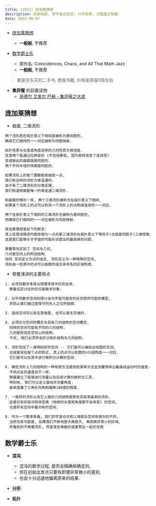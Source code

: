 ```yaml
---
title: (2021) 庞加莱猜想
description: 天高地迥, 觉宇宙之无穷; 兴尽悲来, 识盈虚之有数.
date: 2021-06-07
---
```


* [庞加莱猜想](https://book.douban.com/subject/5338169/)
  - **一般般**, 不推荐

* [数学爵士乐](https://book.douban.com/subject/2185715/)
  - 原作名: Coincidences, Chaos, and All That Math Jazz
  - **一般般**, 不推荐

> 都是京东买的二手书, 绝版书籍, 价格是原版3倍左右

* **集异璧** 的前置读物
  - [哥德尔 艾舍尔 巴赫 - 集异璧之大成](https://book.douban.com/subject/1291204/)

## 庞加莱猜想

* 曲面, 二维流形

```
两个流形若在拓扑意义下相同就被称为是同胚的,
确保它们相同的一一对应被称为同胚映射.

拓扑性质与长度或角度这样的几何性质大相径庭.
任意两个能通过拉伸变形 (不包括撕裂, 因为那样改变了连续性)
变成彼此的曲面就是同胚的.
两个不同半径的球面是同胚的.
```

```
如果流形上的每个圈都能收缩成一点,
我们称这样的流形为单连通的.
由于有了二维流形的分类定理,
我们知道球面是唯一的单连通二维流形.
```

```
和曲面的情形一样, 两个三维流形被称为在拓扑意义下相同,
如果某个流形上的点可以和另一个流形上的点构成连续的一一对应.

两个在拓扑意义下相同的三维流形也被称为是同胚的,
而确保它们相同的一一对应被称为同胚映射.
```

```
庞加莱猜想是如下的断言:
其上任意闭路径均能收缩为一点的紧三维流形在拓扑意义下等同于(也就是同胚于)三维球面.
这是我们能够关于宇宙的可能形状提出的最简单的问题.
```

```
黎曼首先区别了 空间与几何,
几何是空间上的附加结构.
他将 空间定义为点的组合, 流形定义为一种特殊的空间,
流形由一些其中的点可以由数的组合来命名的区域构成.
```

* 黎曼演讲的主要观点

```
1. 必须将数学本体从物理本体中区别出来.
  黎曼设定讨论的仅仅是数学对象.

2. 对不同数学空间的探讨会为宇宙可能有的形状提供可能的模型,
  并防止我们被过度保守的先人之见所阻碍.

3. 连续空间可以有任意维度, 也可以是无穷维的.

4. 必须区分空间的概念与具有几何结构的空间概念.
  同样的空间可能有不同的几何结构.
  几何是附加在空间上的结构.
  今天, 我们必须学会区分拓扑结构与几何结构.

5. 流形包括了一类特别好的空间 -- 它们是可以被绘出地图的空间,
  也就是说在每个点的附近, 其上的点可以和数的n元组构成一一对应.
  它们是可以在其中进行微积分计算的空间.

6. 确定流形上几何结构的一种有效方法是找到某种方法去测量物体沿着曲线运动时的速度.
  不同点处的速度会不一样.
  黎曼建立了能够进行测量以及后续计算的微积分工具.
  特别地, 我们可以定义直线并测量角度.
  曲率度量了三角形内角和偏离180度的程度.

7. 一类好的流形以及它上面的几何结构是那些具有常曲率的流形.
  这是仅有的容许刚体变换 (物体的长度和角度都不会改变) 的空间,
  也是所有空间中最对称的空间.

8. 作为一个整体来看, 我们的宇宙也许和三维欧氏空间有很大的不同.
  当然也有可能是, 如果我们不断地放大再放大, 再观察非常小的区域,
  所看到的不再像流形, 而是某些离散的或者聚在一起的东西
```

## 数学爵士乐

* **混沌**
  - 混沌的数学过程, 是完全精确和确定的,
  - 但在初始出发点只要有即便非常微小的差别,
  - 也会十分迅速地偏离原来的结果.

* **分形**

* **拓扑**
